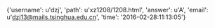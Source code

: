 {'username': u'dzj', 'path': u'xz1208/1208.html', 'answer': u'A', 'email': u'dzj13@mails.tsinghua.edu.cn', 'time': '2016-02-28:11:13:05'}